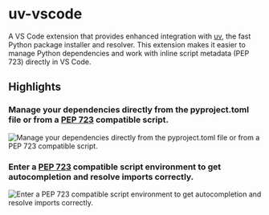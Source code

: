 # uv-vscode

A VS Code extension that provides enhanced integration with [uv](https://github.com/astral-sh/uv), the fast Python package installer and resolver. This extension makes it easier to manage Python dependencies and work with inline script metadata (PEP 723) directly in VS Code.

## Highlights

### Manage your dependencies directly from the pyproject.toml file or from a [PEP 723](https://peps.python.org/pep-0723/) compatible script.

![Manage your dependencies directly from the pyproject.toml file or from a PEP 723 compatible script.](https://user-images.githubusercontent.com/karpetrosyan/uv-vscode/main/.github/add-remove-dependencies.gif)

### Enter a [PEP 723](https://peps.python.org/pep-0723/) compatible script environment to get autocompletion and resolve imports correctly.

![Enter a PEP 723 compatible script environment to get autocompletion and resolve imports correctly.](https://user-images.githubusercontent.com/karpetrosyan/uv-vscode/main/.github/select-script-interpreter.gif)
